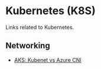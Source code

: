 # Kubernetes (K8S)
Links related to Kubernetes.

## Networking
- [AKS: Kubenet vs Azure CNI](https://mehighlow.medium.com/aks-kubenet-vs-azure-cni-363298dd53bf#:~:text=The%20network%20where%20your%20nodes,this%20VNET%20and%20subnet%20automatically.)
